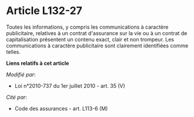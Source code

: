 # Article L132-27

Toutes les informations, y compris les communications à caractère publicitaire, relatives à un contrat d'assurance sur la vie
ou à un contrat de capitalisation présentent un contenu exact, clair et non trompeur. Les communications à caractère
publicitaire sont clairement identifiées comme telles.

**Liens relatifs à cet article**

_Modifié par_:

  - Loi n°2010-737 du 1er juillet 2010 - art. 35 (V)

_Cité par_:

  - Code des assurances - art. L113-6 (M)
